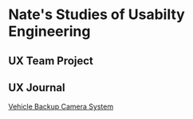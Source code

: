 # Nate's Studies of Usabilty Engineering


## UX Team Project


## UX Journal

[Vehicle Backup Camera System](/j01/j01.md)
